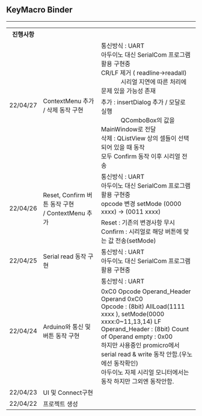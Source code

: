 ## KeyMacro Binder
---

<table>
    <tr>
        <th>진행사항</th>
        <th colspan=2></th>
    </tr>
    <tr>
        <td rowspan=2>22/04/27</td>
        <td rowspan=2>
        ContextMenu 추가 / 삭제 동작 구현
        </td>
        <td>
            통신방식 : UART
            <br> 
            아두이노 대신 SerialCom 프로그램 활용 구현중
            <br>
            CR/LF 제거 ( readline->readall)
            <br>   
            시리얼 지연에 따른 처리에 문제 있을 가능성 존재
        </td>
    </tr>
    <tr>
        <td>
            추가 : insertDialog 추가 / 모달로 실행
            <br>    QComboBox의 값을 MainWindow로 전달
            <br>
            삭제 : QListView 상의 셀들이 선택되어 있을 때 동작
            <br> 
            모두 Confirm 동작 이후 시리얼 전송
        </td>
    </tr>
    <tr>
        <td rowspan=2>22/04/26</td>
        <td rowspan=2> 
            Reset, Confirm 버튼  동작 구현
            <br>
            / ContextMenu 추가
        </td>
        <td>
            통신방식 : UART
            <br> 
            아두이노 대신 SerialCom 프로그램 활용  구현중
            <br>
            opcode 변경 setMode (0000 xxxx) -> (0011 xxxx)
        </td>
    </tr>
    <tr>
        <td>
            Reset : 기존의 변경사항 무시
            <br>
            Confirm : 시리얼로 해당 버튼에 맞는 값 전송(setMode)
        </td>
    </tr>
    <tr>
        <td>22/04/25</td>
        <td> Serial read 동작 구현</td>
        <td>통신방식 : UART <br> 아두이노 대신 SerialCom 프로그램 활용  구현중 </td>
    </tr>
    <tr>
        <td rowspan=2>22/04/24</td>
        <td rowspan=2>Arduino와 통신 및 버튼 동작 구현</td>
        <td>통신방식 : UART </td>
    </tr>                        
    <tr>
        <td>
            0xC0 Opcode Operand_Header Operand 0xC0 
            <br>Opcode : (8bit) AllLoad(1111 xxxx ), setMode(0000 xxxx:0~11,13,14)  LF
            <br>Operand_Header : (8bit) Count of Operand empty : 0x00
            <br>하지만 사용중인 promicro에서 serial read & write 동작 안함.(우노에선 동작확인)
            <br>아두이노 자체 시리얼 모니터에서는 동작 하지만 그외엔 동작안함.
        </td>
    </tr>
    <tr>
    <td>22/04/23</td>
    <td>UI 및 Connect구현</td>
    <td></td>
    </tr>
    <tr>
    <td>22/04/22</td>
    <td>프로젝트 생성</td>
    <td></td>
    </tr>
</table>